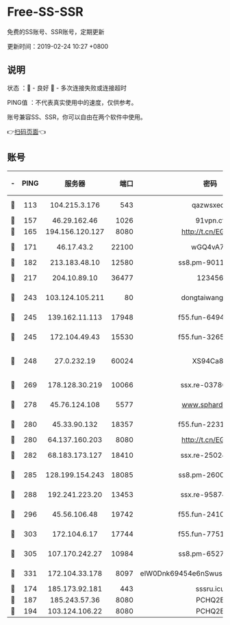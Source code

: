 # Free-SS-SSR

免费的SS账号、SSR账号，定期更新

更新时间：2019-02-24 10:27 +0800

## 说明

状态     ：🙂 - 良好 🙁 - 多次连接失败或连接超时

PING值   ：不代表真实使用中的速度，仅供参考。

账号兼容SS、SSR，你可以自由在两个软件中使用。

👉[扫码页面](https://liesauer.github.io/free-ss-ssr.github.io/)👈

## 账号

|-|PING|服务器|端口|密码|加密方式|区域|
|:----:|:----:|:-----:|-----:|:----:|:----:|:----:|
|🙂|113|104.215.3.176|543|qazwsxedc|aes-256-gcm|JP|
|🙂|157|46.29.162.46|1026|91vpn.cf|rc4-md5|RU|
|🙂|165|194.156.120.127|8080|http://t.cn/EGJIyrl|rc4-md5|RU|
|🙂|171|46.17.43.2|22100|wGQ4vA7D|aes-256-gcm|RU|
|🙂|182|213.183.48.10|12580|ss8.pm-90110063|rc4-md5|RU|
|🙂|217|204.10.89.10|36477|123456|aes-256-cfb|US|
|🙂|243|103.124.105.211|80|dongtaiwang.com|aes-256-cfb|US|
|🙂|245|139.162.11.113|17948|f55.fun-64941452|aes-256-cfb|SG|
|🙂|245|172.104.49.43|15530|f55.fun-32654062|aes-256-cfb|SG|
|🙂|248|27.0.232.19|60024|XS94Ca8K|xchacha20-ietf-poly1305|HK|
|🙂|269|178.128.30.219|10066|ssx.re-03786233|aes-256-cfb|SG|
|🙂|278|45.76.124.108|5577|www.sphard.com|aes-256-cfb|AU|
|🙂|280|45.33.90.132|18357|f55.fun-22315113|aes-256-cfb|US|
|🙂|280|64.137.160.203|8080|http://t.cn/EGJIyrl|rc4-md5|CA|
|🙂|282|68.183.173.127|18410|ssx.re-25024639|aes-256-cfb|US|
|🙂|285|128.199.154.243|18085|ss8.pm-26006115|aes-256-cfb|SG|
|🙂|288|192.241.223.20|13453|ssx.re-95874126|aes-256-cfb|US|
|🙂|296|45.56.106.48|19742|f55.fun-24105973|aes-256-cfb|US|
|🙂|303|172.104.6.17|17744|f55.fun-77515486|aes-256-cfb|US|
|🙂|305|107.170.242.27|10984|ss8.pm-65278892|aes-256-cfb|US|
|🙂|331|172.104.33.178|8097|eIW0Dnk69454e6nSwuspv9DmS201tQ0D|aes-256-cfb|SG|
|🙂|174|185.173.92.181|443|sssru.icu|rc4-md5|RU|
|🙂|187|185.243.57.36|8080|PCHQ2E|rc4-md5|US|
|🙂|194|103.124.106.22|8080|PCHQ2E|rc4-md5|US|
